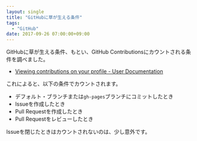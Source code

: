 ```yaml
---
layout: single
title: "GitHubに草が生える条件"
tags:
  - "GitHub"
date: 2017-09-26 07:00:00+09:00
---
```


GitHubに草が生える条件、もとい、GitHub Contributionsにカウントされる条件を調べました。

- [Viewing contributions on your profile - User Documentation](https://help.github.com/articles/viewing-contributions-on-your-profile/)

これによると、以下の条件でカウントされます。

- デフォルト・ブランチまたは`gh-pages`ブランチにコミットしたとき
- Issueを作成したとき
- Pull Requestを作成したとき
- Pull Requestをレビューしたとき

Issueを閉じたときはカウントされないのは、少し意外です。
